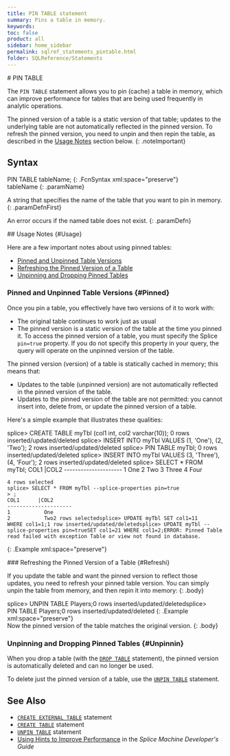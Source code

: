 ```yaml
---
title: PIN TABLE statement
summary: Pins a table in memory.
keywords:
toc: false
product: all
sidebar: home_sidebar
permalink: sqlref_statements_pintable.html
folder: SQLReference/Statements
---
```

<section>
<div class="TopicContent" data-swiftype-index="true" markdown="1">
# PIN TABLE

The `PIN TABLE` statement allows you to pin (cache) a table in memory,
which can improve performance for tables that are being used frequently
in analytic operations.

The pinned version of a table is a static version of that table; updates
to the underlying table are not automatically reflected in the pinned
version. To refresh the pinned version, you need to unpin and then repin
the table, as described in the [Usage Notes](#Usage) section below.
{: .noteImportant}

## Syntax

<div class="fcnWrapperWide" markdown="1">
    PIN TABLE tableName;
{: .FcnSyntax xml:space="preserve"}

</div>
<div class="paramList" markdown="1">
tableName
{: .paramName}

A string that specifies the name of the table that you want to pin in
memory.
{: .paramDefnFirst}

An error occurs if the named table does not exist.
{: .paramDefn}

</div>
## Usage Notes   {#Usage}

Here are a few important notes about using pinned tables:

* [Pinned and Unpinned Table Versions](#Pinned)
* [Refreshing the Pinned Version of a Table](#Refreshi)
* [Unpinning and Dropping Pinned Tables](#Unpinnin)

### Pinned and Unpinned Table Versions   {#Pinned}

Once you pin a table, you effectively have two versions of it to work
with:

* The original table continues to work just as usual
* The pinned version is a static version of the table at the time you
  pinned it. To access the pinned version of a table, you must specify
  the Splice `pin=true` property. If you do not specify this property in
  your query, the query will operate on the unpinned version of the
  table.

The pinned version (version) of a table is statically cached in memory;
this means that:

* Updates to the table (unpinned version) are not automatically
  reflected in the pinned version of the table.
* Updates to the pinned version of the table are not permitted: you
  cannot insert into, delete from, or update the pinned version of a
  table.

Here's a simple example that illustrates these qualities:

<div class="preWrapperWide" markdown="1">
    splice> CREATE TABLE myTbl (col1 int, col2 varchar(10));
    0 rows inserted/updated/deleted
    splice> INSERT INTO myTbl VALUES (1, 'One'), (2, 'Two');
    2 rows inserted/updated/deleted
    splice> PIN TABLE myTbl;
    0 rows inserted/updated/deleted
    splice> INSERT INTO myTbl VALUES (3, 'Three'), (4, 'Four');
    2 rows inserted/updated/deleted
    splice> SELECT * FROM myTbl;
    COL1      |COL2
    ---------------------
    1           One
    2           Two
    3           Three
    4           Four

    4 rows selected
    splice> SELECT * FROM myTbl --splice-properties pin=true
    > ;
    COL1      |COL2
    ---------------------
    1           One
    2           Two2 rows selectedsplice> UPDATE myTbl SET col1=11 WHERE col1=1;1 row inserted/updated/deletedsplice> UPDATE myTbl --splice-properties pin=trueSET col1=21 WHERE col1=2;ERROR: Pinned Table read failed with exception Table or view not found in database.
{: .Example xml:space="preserve"}

</div>
### Refreshing the Pinned Version of a Table   {#Refreshi}

If you update the table and want the pinned version to reflect those
updates, you need to refresh your pinned table version. You can simply
unpin the table from memory, and then repin it into memory:
{: .body}

<div class="preWrapperWide" markdown="1">
    splice> UNPIN TABLE Players;0 rows inserted/updated/deletedsplice> PIN TABLE Players;0 rows inserted/updated/deleted
{: .Example xml:space="preserve"}

</div>
Now the pinned version of the table matches the original version.
{: .body}

### Unpinning and Dropping Pinned Tables   {#Unpinnin}

When you drop a table (with the
[`DROP TABLE`](sqlref_statements_droptable.html) statement), the pinned
version is automatically deleted and can no longer be used.

To delete just the pinned version of a table, use the
[`UNPIN TABLE`](sqlref_statements_unpintable.html) statement.

## See Also

* [`CREATE EXTERNAL TABLE`](sqlref_statements_createexternaltable.html) statement
* [`CREATE TABLE`](sqlref_statements_createtable.html) statement
* [`UNPIN TABLE`](sqlref_statements_unpintable.html) statement
* [Using Hints to Improve Performance](bestpractices_optimizer_hints.html) in the
  *Splice Machine Developer's Guide*

</div>
</section>

